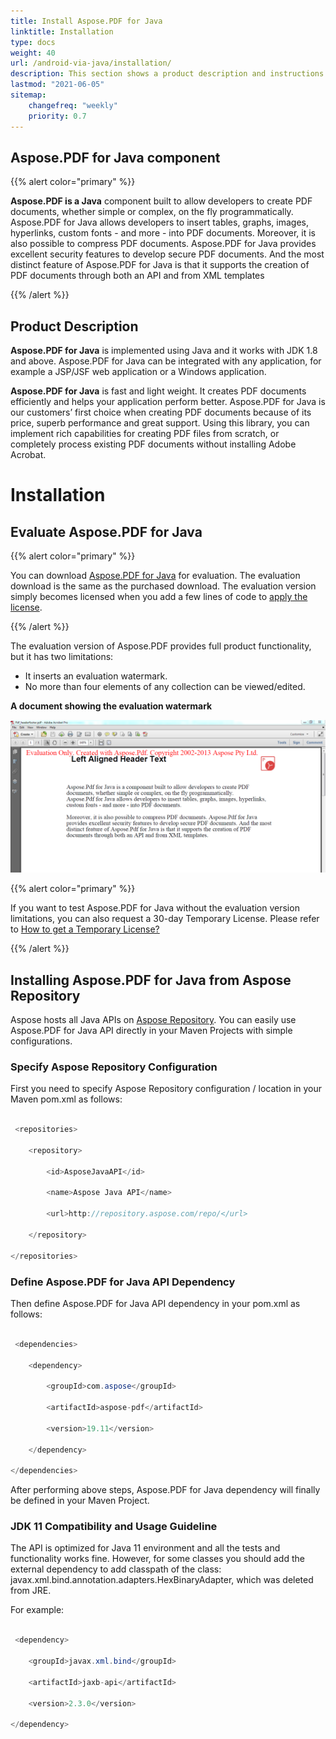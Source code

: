 ```yaml
---
title: Install Aspose.PDF for Java
linktitle: Installation
type: docs
weight: 40
url: /android-via-java/installation/
description: This section shows a product description and instructions for installing Aspose.PDF for Java on your own, as well as using NuGet.
lastmod: "2021-06-05"
sitemap:
    changefreq: "weekly"
    priority: 0.7
---
```


## Aspose.PDF for Java component

{{% alert color="primary" %}}

**Aspose.PDF is a Java** component built to allow developers to create PDF documents, whether simple or complex, on the fly programmatically. Aspose.PDF for Java allows developers to insert tables, graphs, images, hyperlinks, custom fonts - and more - into PDF documents. Moreover, it is also possible to compress PDF documents. Aspose.PDF for Java provides excellent security features to develop secure PDF documents. And the most distinct feature of Aspose.PDF for Java is that it supports the creation of PDF documents through both an API and from XML templates

{{% /alert %}} 

## Product Description

**Aspose.PDF for Java** is implemented using Java and it works with JDK 1.8 and above. Aspose.PDF for Java can be integrated with any application, for example a JSP/JSF web application or a Windows application.

**Aspose.PDF for Java** is fast and light weight. It creates PDF documents efficiently and helps your application perform better. Aspose.PDF for Java is our customers’ first choice when creating PDF documents because of its price, superb performance and great support.
Using this library, you can implement rich capabilities for creating PDF files from scratch, or completely process existing PDF documents without installing Adobe Acrobat.

# Installation

## Evaluate Aspose.PDF for Java

{{% alert color="primary" %}} 

You can download [Aspose.PDF for Java](https://repository.aspose.com/webapp/#/artifacts/browse/tree/General/repo/com/aspose/aspose-pdf) for evaluation. The evaluation download is the same as the purchased download. The evaluation version simply becomes licensed when you add a few lines of code to [apply the license](/pdf/java/licensing/).

{{% /alert %}} 

The evaluation version of Aspose.PDF provides full product functionality, but it has two limitations:

- It inserts an evaluation watermark.
- No more than four elements of any collection can be viewed/edited.

**A document showing the evaluation watermark**

![Evaluate of Aspose.PDF](evaluate-aspose-pdf_1.png)


{{% alert color="primary" %}} 

If you want to test Aspose.PDF for Java without the evaluation version limitations, you can also request a 30-day Temporary License. Please refer to [How to get a Temporary License?](https://purchase.aspose.com/temporary-license)

{{% /alert %}} 

## Installing Aspose.PDF for Java from Aspose Repository

Aspose hosts all Java APIs on [Aspose Repository](https://repository.aspose.com/webapp/#/artifacts/browse/tree/General/repo/com/aspose/aspose-pdf). You can easily use Aspose.PDF for Java API directly in your Maven Projects with simple configurations.

### Specify Aspose Repository Configuration

First you need to specify Aspose Repository configuration / location in your Maven pom.xml as follows:

```java

 <repositories>

    <repository>

        <id>AsposeJavaAPI</id>

        <name>Aspose Java API</name>

        <url>http://repository.aspose.com/repo/</url>

    </repository>

</repositories>
```

### Define Aspose.PDF for Java API Dependency

Then define Aspose.PDF for Java API dependency in your pom.xml as follows:

```java

 <dependencies>

    <dependency>

        <groupId>com.aspose</groupId>

        <artifactId>aspose-pdf</artifactId>

        <version>19.11</version>

    </dependency>

</dependencies>
```

After performing above steps, Aspose.PDF for Java dependency will finally be defined in your Maven Project.

### JDK 11 Compatibility and Usage Guideline

The API is optimized for Java 11 environment and all the tests and functionality works fine. However, for some classes you should add the external dependency to add classpath of the class: javax.xml.bind.annotation.adapters.HexBinaryAdapter, which was deleted from JRE.

For example:

```java

 <dependency>

    <groupId>javax.xml.bind</groupId>

    <artifactId>jaxb-api</artifactId>

    <version>2.3.0</version>

</dependency>
```
